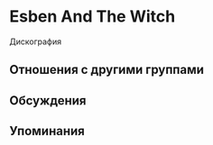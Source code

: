# Esben And The Witch

Дискография

## Отношения с другими группами


## Обсуждения


## Упоминания

